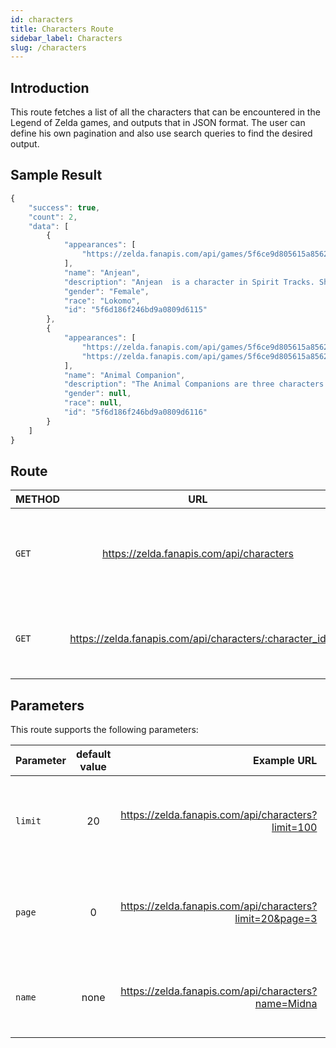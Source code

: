 ```yaml
---
id: characters
title: Characters Route
sidebar_label: Characters
slug: /characters
---
```


## Introduction

This route fetches a list of all the characters that can be encountered in the Legend of Zelda games, and outputs that in JSON format. The user can define his own pagination and also use search queries to find the desired output. 

## Sample Result

```javascript
{
	"success": true,
	"count": 2,
	"data": [
		{
			"appearances": [
				"https://zelda.fanapis.com/api/games/5f6ce9d805615a85623ec2c5"
			],
			"name": "Anjean",
			"description": "Anjean  is a character in Spirit Tracks. She is a member of the Lokomo people and the protector of the Tower of Spirits, the central hub of the Spirit Tracks, whose goal is to prevent the evil Malladus from breaking free of his imprisonment. Anjean provides the Spirit Train, which Link and Princess Zelda use along their quest. Anjean was also a very close friend with Tetra after she met her shortly after the feisty pirate arrived to the land that would become the next Hyrule. As a result of their strong friendship, Anjean gave Tetra the sacred instrument known as the Spirit Flute, but only under the condition that she and her descendants would use it to protect the land. ",
			"gender": "Female",
			"race": "Lokomo",
			"id": "5f6d186f246bd9a0809d6115"
		},
		{
			"appearances": [
				"https://zelda.fanapis.com/api/games/5f6ce9d805615a85623ec2c0",
				"https://zelda.fanapis.com/api/games/5f6ce9d805615a85623ec2b9"
			],
			"name": "Animal Companion",
			"description": "The Animal Companions are three characters in Oracle of Seasons and Oracle of Ages: Ricky, Moosh, and Dimitri. They become Link's Mounts when he needs their special abilities to traverse certain terrain. ",
			"gender": null,
			"race": null,
			"id": "5f6d186f246bd9a0809d6116"
		}
	]
}
```


## Route

| METHOD        |      URL      |   DESCRIPTION |
| ------------- | :-----------: | -----: |
| `GET`         | https://zelda.fanapis.com/api/characters | This route retrieves a list of all the characters of **The Legend of Zelda** games so far. |
| `GET`         | https://zelda.fanapis.com/api/characters/:character_id | This route retrieves one **The Legend of Zelda** character using its ID. |

## Parameters

This route supports the following parameters:

| Parameter        |      default value      | Example URL |  DESCRIPTION |
| ------------- | :-----------: | -----: |  -----: |
| `limit`        | 20 | https://zelda.fanapis.com/api/characters?limit=100 | This parameter is used to set the maximum amount of items in the response |
| `page`         | 0 | https://zelda.fanapis.com/api/characters?limit=20&page=3 | This parameter is used no navigate between pages of results |
| `name`         | none | https://zelda.fanapis.com/api/characters?name=Midna  | This parameter is used to search for characters by their names |
